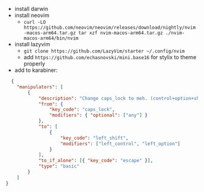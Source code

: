 - install darwin
- install neovim
  - `curl -LO https://github.com/neovim/neovim/releases/download/nightly/nvim-macos-arm64.tar.gz
tar xzf nvim-macos-arm64.tar.gz
./nvim-macos-arm64/bin/nvim`
- install lazyvim
  - `git clone https://github.com/LazyVim/starter ~/.config/nvim`
  - add `https://github.com/echasnovski/mini.base16` for stylix to theme properly
- add to karabiner: 

```json
  {
    "manipulators": [
        {
            "description": "Change caps_lock to meh. (control+option+shift)",
            "from": {
                "key_code": "caps_lock",
                "modifiers": { "optional": ["any"] }
            },
            "to": [
                {
                    "key_code": "left_shift",
                    "modifiers": ["left_control", "left_option"]
                }
            ],
            "to_if_alone": [{ "key_code": "escape" }],
            "type": "basic"
        }
    ]
}
```
